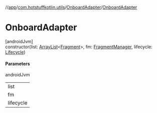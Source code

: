 //[app](../../../index.md)/[com.hotstuffkotlin.utils](../index.md)/[OnboardAdapter](index.md)/[OnboardAdapter](-onboard-adapter.md)

# OnboardAdapter

[androidJvm]\
constructor(list: [ArrayList](https://kotlinlang.org/api/latest/jvm/stdlib/kotlin.collections/-array-list/index.html)&lt;[Fragment](https://developer.android.com/reference/kotlin/androidx/fragment/app/Fragment.html)&gt;, fm: [FragmentManager](https://developer.android.com/reference/kotlin/androidx/fragment/app/FragmentManager.html), lifecycle: [Lifecycle](https://developer.android.com/reference/kotlin/androidx/lifecycle/Lifecycle.html))

#### Parameters

androidJvm

| |
|---|
| list |
| fm |
| lifecycle |
